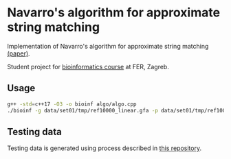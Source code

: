 # Navarro's algorithm for approximate string matching

Implementation of Navarro's algorithm for approximate string matching [(paper)](https://www.sciencedirect.com/science/article/pii/S0304397599003333).

Student project for [bioinformatics course](https://www.fer.unizg.hr/en/course/enbio1) at FER, Zagreb.

## Usage

```sh
g++ -std=c++17 -O3 -o bioinf algo/algo.cpp
./bioinf -g data/set01/tmp/ref10000_linear.gfa -p data/set01/tmp/ref10000_simulatedreads.fastq
```

## Testing data

Testing data is generated using process described in [this repository](https://github.com/maickrau/GraphAligner/tree/PaperExperiments/WabiExperimentSnake).
